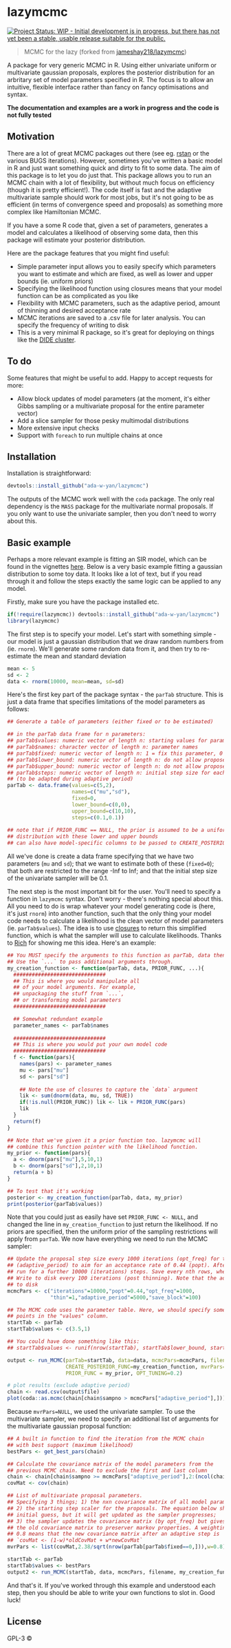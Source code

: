 # lazymcmc

[![Project Status: WIP - Initial development is in progress, but there has not yet been a stable, usable release suitable for the public.](http://www.repostatus.org/badges/latest/wip.svg)](http://www.repostatus.org/#wip)

> MCMC for the lazy (forked from [jameshay218/lazymcmc](https://github.com/jameshay218/lazymcmc))

A package for very generic MCMC in R. Using either univariate uniform or multivariate gaussian proposals, explores the posterior distribution for an arbritary set of model parameters specified in R. The focus is to allow an intuitive, flexible interface rather than fancy on fancy optimisations and syntax.

**The documentation and examples are a work in progress and the code is not fully tested**

## Motivation
There are a lot of great MCMC packages out there (see eg. [rstan](http://mc-stan.org) or the various BUGS iterations). However, sometimes you've written a basic model in R and just want something quick and dirty to fit to some data. The aim of this package is to let you do just that. This package allows you to run an MCMC chain with a lot of flexibility, but without much focus on efficiency (though it is pretty efficient!). The code itself is fast and the adaptive multivariate sample should work for most jobs, but it's not going to be as efficient (in terms of convergence speed and proposals) as something more complex like Hamiltonian MCMC. 

If you have a some R code that, given a set of parameters, generates a model and calculates a likelihood of observing some data, then this package will estimate your posterior distribution.

Here are the package features that you might find useful:
- Simple parameter input allows you to easily specify which parameters you want to estimate and which are fixed, as well as lower and upper bounds (ie. uniform priors)
- Specifying the likelihood function using closures means that your model function can be as complicated as you like
- Flexibility with MCMC parameters, such as the adaptive period, amount of thinning and desired acceptance rate
- MCMC iterations are saved to a .csv file for later analysis. You can specify the frequency of writing to disk
- This is a very minimal R package, so it's great for deploying on things like the [DIDE cluster](https://github.com/dide-tools/didehpc).

## To do
Some features that might be useful to add. Happy to accept requests for more:
- Allow block updates of model parameters (at the moment, it's either Gibbs sampling or a multivariate proposal for the entire parameter vector)
- Add a slice sampler for those pesky multimodal distributions
- More extensive input checks
- Support with `foreach` to run multiple chains at once

## Installation
Installation is straightforward:
```r
devtools::install_github("ada-w-yan/lazymcmc")
```
The outputs of the MCMC work well with the `coda` package. The only real dependency is the `MASS` package for the multivariate normal proposals. If you only want to use the univariate sampler, then you don't need to worry about this.

## Basic example
Perhaps a more relevant example is fitting an SIR model, which can be found in the vignettes [here](https://jameshay218.github.io/lazymcmc/inst/doc/sir_example.html). Below is a very basic example fitting a gaussian distribution to some toy data. It looks like a lot of text, but if you read through it and follow the steps exactly the same logic can be applied to any model.

Firstly, make sure you have the package installed etc.
```r
if(!require(lazymcmc)) devtools::install_github("ada-w-yan/lazymcmc")
library(lazymcmc)
```

The first step is to specify your model. Let's start with something simple - our model is just a gaussian distribution that we draw random numbers from (ie. `rnorm`). We'll generate some random data from it, and then try to re-estimate the mean and standard deviation
```r
mean <- 5
sd <- 2
data <- rnorm(10000, mean=mean, sd=sd)
```

Here's the first key part of the package syntax - the `parTab` structure. This is just a data frame that specifies limitations of the model parameters as follows:
```r
## Generate a table of parameters (either fixed or to be estimated)

## in the parTab data frame for n parameters:
## parTab$values: numeric vector of length n: starting values for parameters
## parTab$names: character vector of length n: parameter names
## parTab$fixed: numeric vector of length n: 1 = fix this parameter, 0 = fit this parameter
## parTab$lower_bound: numeric vector of length n: do not allow proposed parameters to go below this value
## parTab$upper_bound: numeric vector of length n: do not allow proposed parameters to go above this value
## parTab$steps: numeric vector of length n: initial step size for each parameter
## (to be adapted during adaptive period)
parTab <- data.frame(values=c(5,2),
                     names=c("mu","sd"),
                     fixed=0,
                     lower_bound=c(0,0),
                     upper_bound=c(10,10),
                     steps=c(0.1,0.1))
                    
## note that if PRIOR_FUNC == NULL, the prior is assumed to be a uniform
## distribution with these lower and upper bounds
## can also have model-specific columns to be passed to CREATE_POSTERIOR_FUNC
```
All we've done is create a data frame specifying that we have two parameters (`mu` and `sd`); that we want to estimate both of these (`fixed=0`); that both are restricted to the range -Inf to Inf; and that the initial step size of the univariate sampler will be 0.1.

The next step is the most important bit for the user. You'll need to specify a function in `lazymcmc` syntax. Don't worry - there's nothing special about this. All you need to do is wrap whatever your model generating code is (here, it's just `rnorm`) into another function, such that the only thing your model code needs to calculate a likelihood is the clean vector of model parameters (ie. `parTab$values`). The idea is to use [closures](https://www.r-bloggers.com/closures-in-r-a-useful-abstraction/) to return this simplified function, which is what the sampler will use to calculate likelihoods. Thanks to [Rich](https://github.com/richfitz) for showing me this idea. Here's an example:

```r
## You MUST specify the arguments to this function as parTab, data then PRIOR_FUNC. 
## Use the `...` to pass additional arguments through.
my_creation_function <- function(parTab, data, PRIOR_FUNC, ...){
  ##############################
  ## This is where you would manipulate all
  ## of your model arguments. For example,
  ## unpackaging the stuff from `...`,
  ## or transforming model parameters
  ##############################

  ## Somewhat redundant example
  parameter_names <- parTab$names
  
  ##############################
  ## This is where you would put your own model code
  ##############################
  f <- function(pars){
    names(pars) <- parameter_names
    mu <- pars["mu"]
    sd <- pars["sd"]
    
    ## Note the use of closures to capture the `data` argument
    lik <- sum(dnorm(data, mu, sd, TRUE))
    if(!is.null(PRIOR_FUNC)) lik <- lik + PRIOR_FUNC(pars)
    lik
  }
  return(f)
}

## Note that we've given it a prior function too. lazymcmc will 
## combine this function pointer with the likelihood function.
my_prior <- function(pars){
  a <- dnorm(pars["mu"],5,10,1)
  b <- dnorm(pars["sd"],2,10,1)
  return(a + b)
}

## To test that it's working
posterior <- my_creation_function(parTab, data, my_prior)
print(posterior(parTab$values))
```
Note that you could just as easily have set `PRIOR_FUNC <- NULL`, and changed the line in `my_creation_function` to just return the likelihood. If no priors are specified, then the uniform prior of the sampling restrictions will apply from `parTab`. We now have everything we need to run the MCMC sampler:

```r
## Update the proposal step size every 1000 iterations (opt_freq) for the first 5000 iterations 
## (adaptive_period) to aim for an acceptance rate of 0.44 (popt). After the adaptive period, 
## run for a further 10000 (iterations) steps. Save every nth rows, where n is "thin" (ie. 1 here).
## Write to disk every 100 iterations (post thinning). Note that the adaptive period is also saved
## to disk
mcmcPars <- c("iterations"=10000,"popt"=0.44,"opt_freq"=1000,
              "thin"=1,"adaptive_period"=5000,"save_block"=100)

## The MCMC code uses the parameter table. Here, we should specify some random starting
## points in the "values" column.
startTab <- parTab
startTab$values <- c(3.5,1)

## You could have done something like this:
## startTab$values <- runif(nrow(startTab), startTab$lower_bound, startTab$upper_bound)

output <- run_MCMC(parTab=startTab, data=data, mcmcPars=mcmcPars, filename="test", 
                   CREATE_POSTERIOR_FUNC=my_creation_function, mvrPars=NULL, 
                   PRIOR_FUNC = my_prior, OPT_TUNING=0.2)

# plot results (exclude adaptive period)
chain <- read.csv(output$file)
plot(coda::as.mcmc(chain[chain$sampno > mcmcPars["adaptive_period"],]))
```
Because `mvrPars=NULL`, we used the univariate sampler. To use the multivariate sampler, we need to specify an additional list of arguments for the multivariate gaussian proposal function:

```r
## A built in function to find the iteration from the MCMC chain
## with best support (maximum likelihood)
bestPars <- get_best_pars(chain)

## Calculate the covariance matrix of the model parameters from the 
## previous MCMC chain. Need to exclude the first and last column
chain <- chain[chain$sampno >= mcmcPars["adaptive_period"],2:(ncol(chain)-1)]
covMat <- cov(chain)

## List of multivariate proposal parameters.
## Specifying 3 things; 1) the nxn covariance matrix of all model parameters (including fixed ones);
## 2) the starting step scaler for the proposals. The equation below should work well as an
## initial guess, but it will get updated as the sampler progresses; 
## 3) the sampler updates the covariance matrix (by opt_freq) but gives some weight to
## the old covariance matrix to preserver markov properties. A weighting of 
## 0.8 means that the new covariance matrix after an adaptive step is 
## `covMat <- (1-w)*oldCovMat + w*newCovMat`
mvrPars <- list(covMat,2.38/sqrt(nrow(parTab[parTab$fixed==0,])),w=0.8)

startTab <- parTab
startTab$values <- bestPars
output2 <- run_MCMC(startTab, data, mcmcPars, filename, my_creation_function, mvrPars, PRIOR_FUNC = my_prior  ,0.2)
```

And that's it. If you've worked through this example and understood each step, then you should be able to write your own functions to slot in. Good luck!

## License

GPL-3 © 
